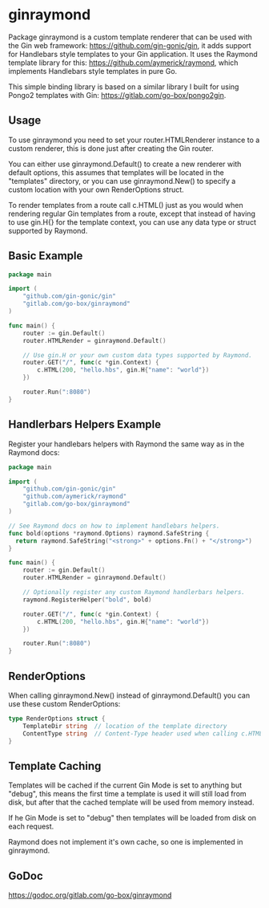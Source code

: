 ginraymond
==========

Package ginraymond is a custom template renderer that can be used with
the Gin web framework: https://github.com/gin-gonic/gin, it adds support
for Handlebars style templates to your Gin application. It uses the Raymond
template library for this: https://github.com/aymerick/raymond, which
implements Handlebars style templates in pure Go.

This simple binding library is based on a similar library I built for using
Pongo2 templates with Gin: https://gitlab.com/go-box/pongo2gin.

Usage
-----

To use ginraymond you need to set your router.HTMLRenderer instance to
a custom renderer, this is done just after creating the Gin router.

You can either use ginraymond.Default() to create a new renderer with
default options, this assumes that templates will be located in the
"templates" directory, or you can use ginraymond.New() to specify a
custom location with your own RenderOptions struct.

To render templates from a route call c.HTML() just as you would when
rendering regular Gin templates from a route, except that instead of
having to use gin.H{} for the template context, you can use any data
type or struct supported by Raymond.

Basic Example
-------------

```go
package main

import (
    "github.com/gin-gonic/gin"
    "gitlab.com/go-box/ginraymond"
)

func main() {
    router := gin.Default()
    router.HTMLRender = ginraymond.Default()

    // Use gin.H or your own custom data types supported by Raymond.
    router.GET("/", func(c *gin.Context) {
        c.HTML(200, "hello.hbs", gin.H{"name": "world"})
    })

    router.Run(":8080")
}
```

Handlerbars Helpers Example
---------------------------

Register your handlebars helpers with Raymond the same way as in the
Raymond docs:

```go
package main

import (
    "github.com/gin-gonic/gin"
    "github.com/aymerick/raymond"
    "gitlab.com/go-box/ginraymond"
)

// See Raymond docs on how to implement handlebars helpers.
func bold(options *raymond.Options) raymond.SafeString {
  return raymond.SafeString("<strong>" + options.Fn() + "</strong>")
}

func main() {
    router := gin.Default()
    router.HTMLRender = ginraymond.Default()

    // Optionally register any custom Raymond handlerbars helpers.
    raymond.RegisterHelper("bold", bold)

    router.GET("/", func(c *gin.Context) {
        c.HTML(200, "hello.hbs", gin.H{"name": "world"})
    })

    router.Run(":8080")
}
```

RenderOptions
-------------

When calling ginraymond.New() instead of ginraymond.Default() you can use
these custom RenderOptions:

```go
type RenderOptions struct {
    TemplateDir string  // location of the template directory
    ContentType string  // Content-Type header used when calling c.HTML()
}
```

Template Caching
----------------

Templates will be cached if the current Gin Mode is set to anything but "debug",
this means the first time a template is used it will still load from disk, but
after that the cached template will be used from memory instead.

If he Gin Mode is set to "debug" then templates will be loaded from disk on
each request.

Raymond does not implement it's own cache, so one is implemented in ginraymond.

GoDoc
-----

https://godoc.org/gitlab.com/go-box/ginraymond
